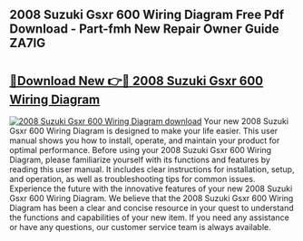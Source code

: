 ## 2008 Suzuki Gsxr 600 Wiring Diagram Free Pdf Download - Part-fmh New Repair Owner Guide ZA7lG

# <h2><a href="http://dfsz7a.blite.top/?on=2008+Suzuki+Gsxr+600+Wiring+Diagram">🔗Download New 👉🔴 2008 Suzuki Gsxr 600 Wiring Diagram</a></h2>

[![2008 Suzuki Gsxr 600 Wiring Diagram download](https://i.imgur.com/lujVjoI.png)](http://dfsz7a.blite.top/?on=2008+Suzuki+Gsxr+600+Wiring+Diagram)
Your new 2008 Suzuki Gsxr 600 Wiring Diagram is designed to make your life easier. This user manual shows you how to install, operate, and maintain your product for optimal performance. Before using your 2008 Suzuki Gsxr 600 Wiring Diagram, please familiarize yourself with its functions and features by reading this user manual. It includes clear instructions for installation, setup, and operation, as well as troubleshooting tips for common issues. Experience the future with the innovative features of your new 2008 Suzuki Gsxr 600 Wiring Diagram. We believe that the 2008 Suzuki Gsxr 600 Wiring Diagram has been a clear and concise resource in your quest to understand the functions and capabilities of your new item. If you need any assistance or have any questions, our customer service team is always available.
